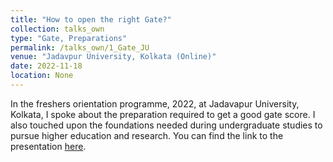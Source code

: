 ```yaml
---
title: "How to open the right Gate?"
collection: talks_own
type: "Gate, Preparations"
permalink: /talks_own/1_Gate_JU
venue: "Jadavpur University, Kolkata (Online)"
date: 2022-11-18
location: None
---
```


In the freshers orientation programme, 2022, at Jadavapur University, Kolkata, I spoke about the preparation required to get a good gate score. I also touched upon the foundations needed during undergraduate studies to pursue higher education and research. 
You can find the link to the presentation [here](https://mainak-biswas1999.github.io).